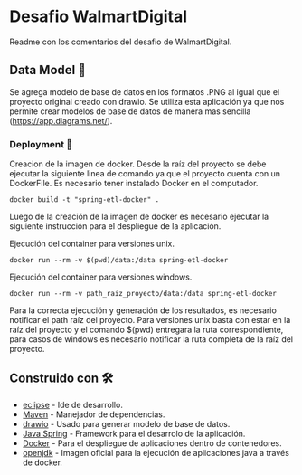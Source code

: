# Desafio WalmartDigital

Readme con los comentarios del desafio de WalmartDigital.

## Data Model 🚀

Se agrega modelo de base de datos en los formatos .PNG al igual que el proyecto original creado con drawio. Se utiliza esta aplicación ya que nos permite crear modelos de base de datos de manera mas sencilla (https://app.diagrams.net/).

### Deployment 🔧

Creacion de la imagen de docker. Desde la raíz del proyecto se debe ejecutar la siguiente linea de comando ya que el proyecto cuenta con un DockerFile. Es necesario tener instalado Docker en el computador.

```
docker build -t "spring-etl-docker" .
```
Luego de la creación de la imagen de docker es necesario ejecutar la siguiente instrucción para el despliegue de la aplicación.

Ejecución del container para versiones unix.

```
docker run --rm -v $(pwd)/data:/data spring-etl-docker
```
Ejecución del container para versiones windows.

```
docker run --rm -v path_raiz_proyecto/data:/data spring-etl-docker
```

Para la correcta ejecución y generación de los resultados, es necesario notificar el path raíz del proyecto. Para versiones unix basta con estar en la raíz del proyecto y el comando $(pwd) entregara la ruta correspondiente, para casos de windows es necesario notificar la ruta completa de la raíz del proyecto.


## Construido con 🛠️

* [eclipse](https://www.eclipse.org/downloads/) - Ide de desarrollo.
* [Maven](https://maven.apache.org/) - Manejador de dependencias.
* [drawio](https://app.diagrams.net/) - Usado para generar modelo de base de datos.
* [Java Spring](https://spring.io/) - Framework para el desarrolo de la aplicación.
* [Docker](https://www.docker.com/) - Para el despliegue de aplicaciones dentro de contenedores.
* [openjdk](https://hub.docker.com/_/openjdk) - Imagen oficial para la ejecución de aplicaciones java a través de docker.


